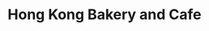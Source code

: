 ---
title: "Hong Kong Bakery and Cafe"
url: /mountain-view/hong-kong-bakery-and-cafe/
shop: Bäckerei
---